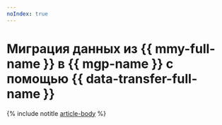 ```yaml
---
noIndex: true
---
```


# Миграция данных из {{ mmy-full-name }} в {{ mgp-name }} с помощью {{ data-transfer-full-name }}

{% include notitle [article-body](../../_tutorials/dataplatform/mmy-to-mgp.md) %}
